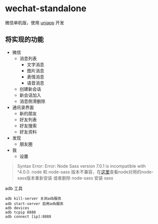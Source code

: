 # wechat-standalone

微信单机版，使用 [uniapp](https://uniapp.dcloud.io/component/) 开发

## 将实现的功能
* 微信
  * 消息列表
    * 文字消息
    * 图片消息
    * 表情消息
    * 语音消息
  * 创建新会话
  * 新会话加入
  * 消息侧滑删除
* 通讯录界面
  * 新的朋友
  * 好友列表
  * 好友搜索
  * 好友资料
* 发现
  * 朋友圈
* 我
  * 设置

> Syntax Error: Error: Node Sass version 7.0.1 is incompatible with ^4.0.0.
node 和 node-sass 版本不兼容，在[这里](https://www.npmjs.com/package/node-sass)查看node对用的node-sass版本重新安装
或者删除 node-sass 安装 sass


adb 工具

```
adb kill-server 关闭adb服务
adb start-server 启用adb服务
adb devices
adb tcpip 8888
adb connect [ip]:8888
```
